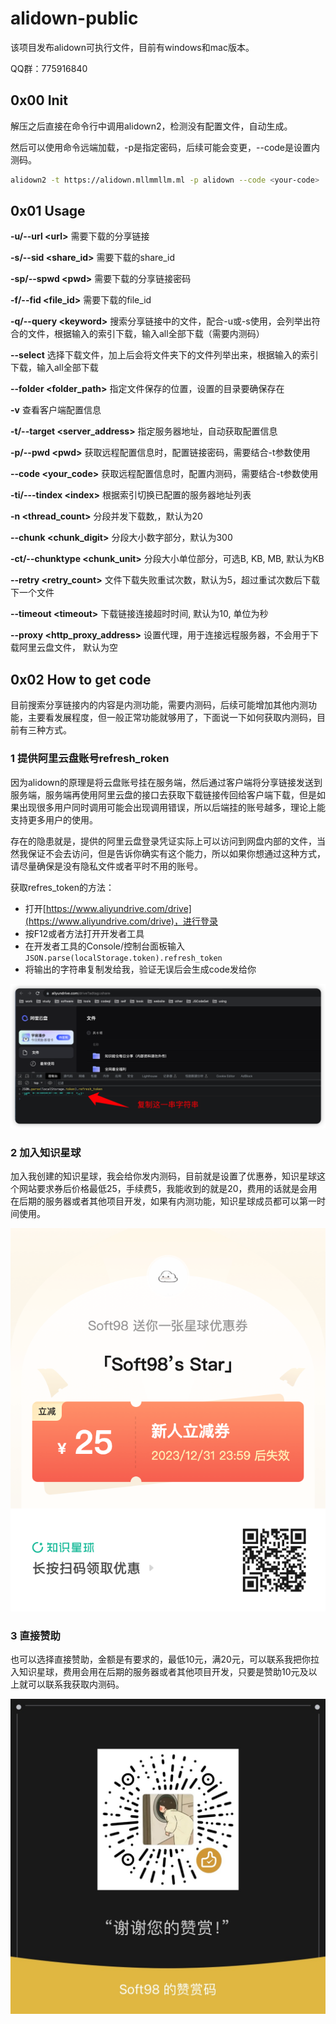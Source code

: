 # alidown-public
该项目发布alidown可执行文件，目前有windows和mac版本。

QQ群：775916840

## 0x00 Init

解压之后直接在命令行中调用alidown2，检测没有配置文件，自动生成。

然后可以使用命令远端加载，-p是指定密码，后续可能会变更，--code是设置内测码。

```bash
alidown2 -t https://alidown.mllmmllm.ml -p alidown --code <your-code>
```

## 0x01 Usage

**-u/--url \<url\>** 需要下载的分享链接

**-s/--sid \<share_id\>** 需要下载的share_id

**-sp/--spwd \<pwd\>** 需要下载的分享链接密码

**-f/--fid \<file_id\>** 需要下载的file_id

**-q/--query \<keyword\>** 搜索分享链接中的文件，配合-u或-s使用，会列举出符合的文件，根据输入的索引下载，输入all全部下载（需要内测码）

**--select** 选择下载文件，加上后会将文件夹下的文件列举出来，根据输入的索引下载，输入all全部下载

**--folder \<folder_path\>** 指定文件保存的位置，设置的目录要确保存在

**-v** 查看客户端配置信息

**-t/--target \<server_address\>** 指定服务器地址，自动获取配置信息

**-p/--pwd \<pwd\>** 获取远程配置信息时，配置链接密码，需要结合-t参数使用

**--code \<your_code\>** 获取远程配置信息时，配置内测码，需要结合-t参数使用

**-ti/---tindex \<index\>** 根据索引切换已配置的服务器地址列表

**-n \<thread_count\>** 分段并发下载数,，默认为20

**--chunk \<chunk_digit\>** 分段大小数字部分，默认为300

**-ct/--chunktype \<chunk_unit\>** 分段大小单位部分，可选B, KB, MB, 默认为KB

**--retry \<retry_count\>** 文件下载失败重试次数，默认为5，超过重试次数后下载下一个文件

**--timeout \<timeout\>** 下载链接连接超时时间, 默认为10, 单位为秒

**--proxy \<http_proxy_address\>** 设置代理，用于连接远程服务器，不会用于下载阿里云盘文件， 默认为空

## 0x02 How to get code

目前搜索分享链接内的内容是内测功能，需要内测码，后续可能增加其他内测功能，主要看发展程度，但一般正常功能就够用了，下面说一下如何获取内测码，目前有三种方式。

### 1 提供阿里云盘账号refresh_roken

因为alidown的原理是将云盘账号挂在服务端，然后通过客户端将分享链接发送到服务端，服务端再使用阿里云盘的接口去获取下载链接传回给客户端下载，但是如果出现很多用户同时调用可能会出现调用错误，所以后端挂的账号越多，理论上能支持更多用户的使用。

存在的隐患就是，提供的阿里云盘登录凭证实际上可以访问到网盘内部的文件，当然我保证不会去访问，但是告诉你确实有这个能力，所以如果你想通过这种方式，请尽量确保是没有隐私文件或者平时不用的账号。

获取refres_token的方法：

- 打开[https://www.aliyundrive.com/drive](https://www.aliyundrive.com/drive)，进行登录
- 按F12或者方法打开开发者工具
- 在开发者工具的Console/控制台面板输入`JSON.parse(localStorage.token).refresh_token`
- 将输出的字符串复制发给我，验证无误后会生成code发给你

![image-20230714210810599](./assets/image-20230714210810599.png)

### 2 加入知识星球

加入我创建的知识星球，我会给你发内测码，目前就是设置了优惠券，知识星球这个网站要求券后价格最低25，手续费5，我能收到的就是20，费用的话就是会用在后期的服务器或者其他项目开发，如果有内测功能，知识星球成员都可以第一时间使用。

![星球优惠券](./assets/星球优惠券.png)

### 3 直接赞助

也可以选择直接赞助，金额是有要求的，最低10元，满20元，可以联系我把你拉入知识星球，费用会用在后期的服务器或者其他项目开发，只要是赞助10元及以上就可以联系我获取内测码。

![IMG_3842](./assets/IMG_3842.JPG)
